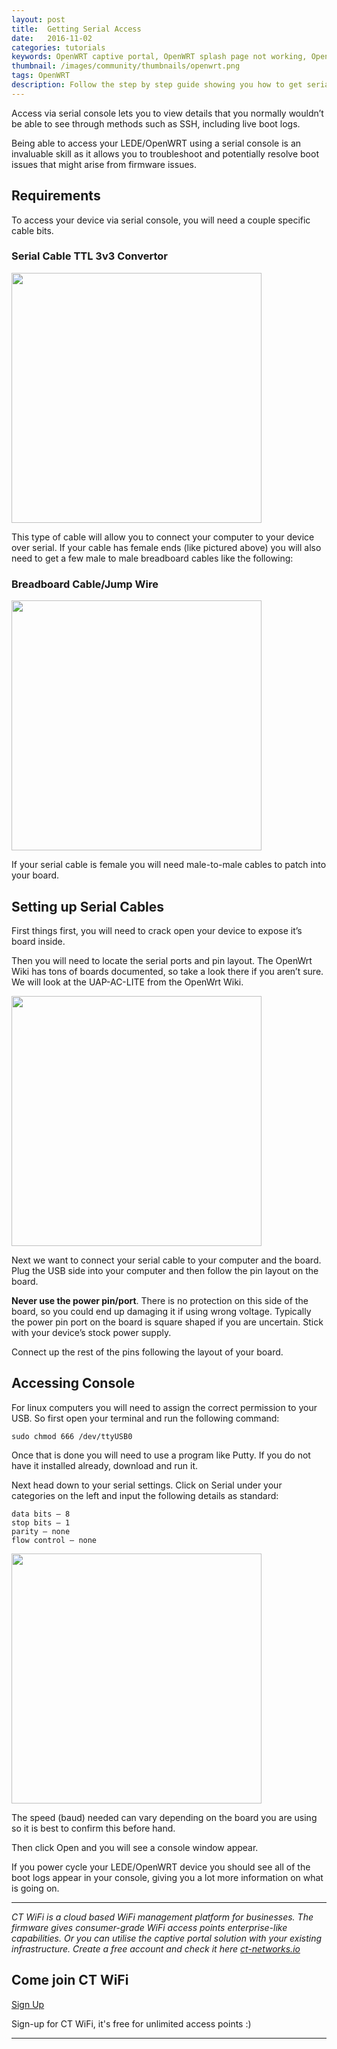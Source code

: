 ```yaml
---
layout: post
title:  Getting Serial Access
date:   2016-11-02
categories: tutorials
keywords: OpenWRT captive portal, OpenWRT splash page not working, OpenWRT splash page template, OpenWRT splash page free, OpenWRT splash page html, OpenWRT splash page hosting, OpenMesh captive portal, OpenMesh splash page not working, OpenMesh splash page template, OpenMesh splash page free, OpenMesh splash page html, OpenMesh splash page hosting, DD-WRT, OpenWRT Routing
thumbnail: /images/community/thumbnails/openwrt.png
tags: OpenWRT
description: Follow the step by step guide showing you how to get serial access to your OpenWRT device.
---
```


Access via serial console lets you to view details that you normally wouldn’t be able to see through methods such as SSH, including live boot logs.

Being able to access your LEDE/OpenWRT using a serial console is an invaluable skill as it allows you to troubleshoot and potentially resolve boot issues that might arise from firmware issues.

## Requirements

To access your device via serial console, you will need a couple specific cable bits.

### Serial Cable TTL 3v3 Convertor

<div class="mdl-typography--text-center">
  <img src="https://cdn-images-1.medium.com/max/800/0*ArGhdNqvQS8P0w4g.jpg" width="400px">
</div>

This type of cable will allow you to connect your computer to your device over serial. If your cable has female ends (like pictured above) you will also need to get a few male to male breadboard cables like the following:

### Breadboard Cable/Jump Wire
<div class="mdl-typography--text-center">
  <img src="https://cdn-images-1.medium.com/max/800/0*kDraZfk6ReY2Xouz.jpg" width="400px">
</div>

If your serial cable is female you will need male-to-male cables to patch into your board.

## Setting up Serial Cables

First things first, you will need to crack open your device to expose it’s board inside.

Then you will need to locate the serial ports and pin layout. The OpenWrt Wiki has tons of boards documented, so take a look there if you aren’t sure. We will look at the UAP-AC-LITE from the OpenWrt Wiki.

<div class="mdl-typography--text-center">
  <img src="https://cdn-images-1.medium.com/max/800/0*R_wK89hMyh1My3_E." width="400px">
</div>

Next we want to connect your serial cable to your computer and the board. Plug the USB side into your computer and then follow the pin layout on the board.

**Never use the power pin/port**. There is no protection on this side of the board, so you could end up damaging it if using wrong voltage. Typically the power pin port on the board is square shaped if you are uncertain. Stick with your device’s stock power supply.

Connect up the rest of the pins following the layout of your board.

## Accessing Console

For linux computers you will need to assign the correct permission to your USB. So first open your terminal and run the following command:

    sudo chmod 666 /dev/ttyUSB0

Once that is done you will need to use a program like Putty. If you do not have it installed already, download and run it.

Next head down to your serial settings. Click on Serial under your categories on the left and input the following details as standard:

    data bits — 8
    stop bits — 1
    parity — none
    flow control — none

<div class="mdl-typography--text-center">
  <img src="https://cdn-images-1.medium.com/max/800/1*hr5V4TcyBC7ljEqVvU0wbQ.png" width="400px">
</div>

The speed (baud) needed can vary depending on the board you are using so it is best to confirm this before hand.

Then click Open and you will see a console window appear.

If you power cycle your LEDE/OpenWRT device you should see all of the boot logs appear in your console, giving you a lot more information on what is going on.

<hr>

*CT WiFi is a cloud based WiFi management platform for businesses. The firmware gives consumer-grade WiFi access points enterprise-like capabilities. Or you can utilise the captive portal solution with your existing infrastructure. Create a free account and check it here <a href="https://ct-networks.io">ct-networks.io</a>*


<div class="mdl-typography--text-center">

<h2>Come join CT WiFi</h2>

<a href="/sign-up" class="button success dst">Sign Up</a><br>

<p>Sign-up for CT WiFi, it's free for unlimited access points :)</p>

<hr>

</div>
